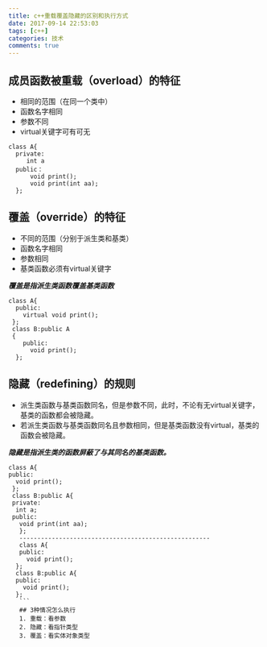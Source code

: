 ```yaml
---
title: c++重载覆盖隐藏的区别和执行方式
date: 2017-09-14 22:53:03
tags: [c++]
categories: 技术
comments: true 
---
```

## 成员函数被重载（overload）的特征
* 相同的范围（在同一个类中）
* 函数名字相同
* 参数不同
* virtual关键字可有可无
```
class A{
  private: 
     int a
  public：
      void print();
      void print(int aa);
  };
  ```
  ## 覆盖（override）的特征
  * 不同的范围（分别于派生类和基类）
  * 函数名字相同
  * 参数相同
  * 基类函数必须有virtual关键字
  
  ***覆盖是指派生类函数覆盖基类函数***
  ```
  class A{
    public:
      virtual void print();
   };
   class B:public A
   {
      public:
        void print();
    };
   ```
   ## 隐藏（redefining）的规则
   * 派生类函数与基类函数同名，但是参数不同，此时，不论有无virtual关键字，基类的函数都会被隐藏。
   * 若派生类函数与基类函数同名且参数相同，但是基类函数没有virtual，基类的函数会被隐藏。
   
   ***隐藏是指派生类的函数屏蔽了与其同名的基类函数。***
   ```
   class A{
   public:
     void print();
    };
    class B:public A{
    private:
     int a;
    public:
      void print(int aa);
      };
      -----------------------------------------------------
      class A{
      public:
        void print();
     };
     class B:public A{
     public:
       void print();
     };
      ```
      ## 3种情况怎么执行
      1. 重载：看参数
      2. 隐藏：看指针类型
      3. 覆盖：看实体对象类型
    